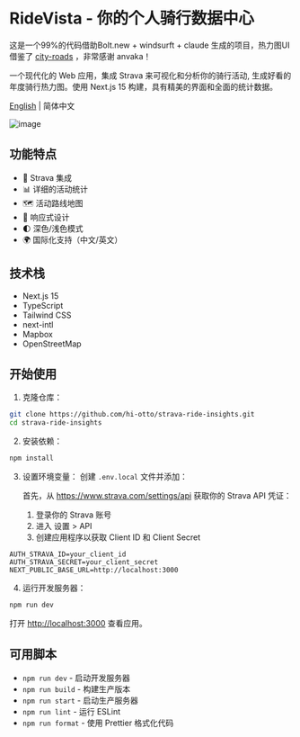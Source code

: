 # RideVista - 你的个人骑行数据中心

这是一个99%的代码借助Bolt.new + windsurft + claude 生成的项目，热力图UI借鉴了 [city-roads](https://github.com/anvaka/city-roads) ，非常感谢 anvaka！

一个现代化的 Web 应用，集成 Strava 来可视化和分析你的骑行活动, 生成好看的年度骑行热力图。使用 Next.js 15 构建，具有精美的界面和全面的统计数据。

[English](./README.md) | 简体中文

![image](https://github.com/user-attachments/assets/ac189e33-0eaa-481f-85c9-c2d36eab3694)


## 功能特点

- 🔄 Strava 集成
- 📊 详细的活动统计
- 🗺️ 活动路线地图
- 📱 响应式设计
- 🌓 深色/浅色模式
- 🌍 国际化支持（中文/英文）

## 技术栈

- Next.js 15
- TypeScript
- Tailwind CSS
- next-intl
- Mapbox
- OpenStreetMap

## 开始使用

1. 克隆仓库：

```bash
git clone https://github.com/hi-otto/strava-ride-insights.git
cd strava-ride-insights
```

2. 安装依赖：

```bash
npm install
```

3. 设置环境变量：
   创建 `.env.local` 文件并添加：

   首先，从 https://www.strava.com/settings/api 获取你的 Strava API 凭证：

   1. 登录你的 Strava 账号
   2. 进入 设置 > API
   3. 创建应用程序以获取 Client ID 和 Client Secret

```
AUTH_STRAVA_ID=your_client_id
AUTH_STRAVA_SECRET=your_client_secret
NEXT_PUBLIC_BASE_URL=http://localhost:3000
```

4. 运行开发服务器：

```bash
npm run dev
```

打开 [http://localhost:3000](http://localhost:3000) 查看应用。

## 可用脚本

- `npm run dev` - 启动开发服务器
- `npm run build` - 构建生产版本
- `npm run start` - 启动生产服务器
- `npm run lint` - 运行 ESLint
- `npm run format` - 使用 Prettier 格式化代码
